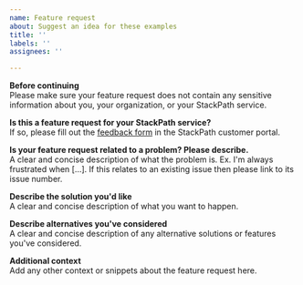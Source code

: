 ```yaml
---
name: Feature request
about: Suggest an idea for these examples
title: ''
labels: ''
assignees: ''

---
```


**Before continuing**  
Please make sure your feature request does not contain any sensitive information 
about you, your organization, or your StackPath service.

**Is this a feature request for your StackPath service?**  
If so, please fill out the [feedback form](https://control.stackpath.com/feedback/) 
in the StackPath customer portal. 

**Is your feature request related to a problem? Please describe.**  
A clear and concise description of what the problem is. Ex. I'm always 
frustrated when [...]. If this relates to an existing issue then please link to 
its issue number.

**Describe the solution you'd like**  
A clear and concise description of what you want to happen.

**Describe alternatives you've considered**  
A clear and concise description of any alternative solutions or features you've 
considered.

**Additional context**  
Add any other context or snippets about the feature request here.

